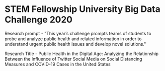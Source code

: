 # STEM Fellowship University Big Data Challenge 2020 

Research prompt - "This year’s challenge prompts teams of students to probe and analyze public health and related information in order to understand urgent public health issues and develop novel solutions."

Research Title - Public Health in the Digital Age: Analyzing the Relationship Between the Influence of Twitter Social Media on Social Distancing Measures and COVID-19 Cases in the United States
